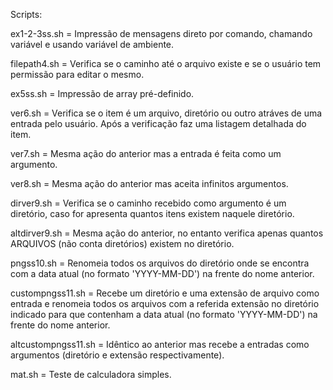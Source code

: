 Scripts:

ex1-2-3ss.sh = Impressão de mensagens direto por comando, chamando variável e usando variável de ambiente.

filepath4.sh = Verifica se o caminho até o arquivo existe e se o usuário tem permissão para editar o mesmo.

ex5ss.sh = Impressão de array pré-definido.

ver6.sh = Verifica se o item é um arquivo, diretório ou outro atráves de uma entrada pelo usuário. Após a verificação faz uma listagem detalhada do item.

ver7.sh = Mesma ação do anterior mas a entrada é feita como um argumento.

ver8.sh = Mesma ação do anterior mas aceita infinitos argumentos.

dirver9.sh = Verifica se o caminho recebido como argumento é um diretório, caso for apresenta quantos itens existem naquele diretório.

altdirver9.sh = Mesma ação do anterior, no entanto verifica apenas quantos ARQUIVOS (não conta diretórios) existem no diretório.

pngss10.sh = Renomeia todos os arquivos do diretório onde se encontra com a data atual (no formato 'YYYY-MM-DD') na frente do nome anterior.

custompngss11.sh = Recebe um diretório e uma extensão de arquivo como entrada e renomeia todos os arquivos com a referida extensão no diretório indicado para que contenham a data atual (no formato 'YYYY-MM-DD') na frente do nome anterior.

altcustompngss11.sh = Idêntico ao anterior mas recebe a entradas como argumentos (diretório e extensão respectivamente).

mat.sh = Teste de calculadora simples.

